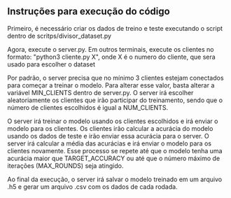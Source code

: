 ## Instruções para execução do código 

Primeiro, é necessário criar os dados de treino e teste executando o script dentro de scritps/divisor_dataset.py

Agora, execute o server.py. Em outros terminais, execute os clientes no formato: "python3 cliente.py X", onde X é o numero do cliente, que sera usado para escolher o dataset

Por padrão, o server precisa que no mínimo 3 clientes estejam conectados para começar a treinar o modelo. Para alterar esse valor, basta alterar a variável MIN_CLIENTS dentro de server.py. O server irá escolher aleatoriamente os clientes que irão participar do treinamento, sendo que o número de clientes escolhidos é igual a NUM_CLIENTS.

O server irá treinar o modelo usando os clientes escolhidos e irá enviar o modelo para os clientes. Os clientes irão calcular a acurácia do modelo usando os dados de teste e irão enviar essa acurácia para o server. O server irá calcular a média das acurácias e irá enviar o modelo para os clientes novamente. Esse processo se repete até que o modelo tenha uma acurácia maior que TARGET_ACCURACY ou até que o número máximo de iterações (MAX_ROUNDS) seja atingido.


Ao final da execução, o server irá salvar o modelo treinado em um arquivo .h5 e gerar um arquivo .csv com os dados de cada rodada.